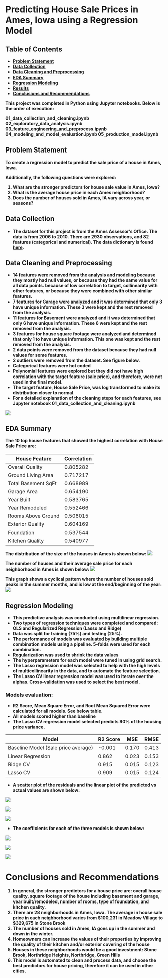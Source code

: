 # <b>Predicting House Sale Prices in Ames, Iowa using a Regression Model


## Table of Contents

* [Problem Statement](#problem-statement)
* [Data Collection](#data-collection)
* [Data Cleaning and Preprocessing](#data-cleaning-and-Preprocessing)
* [EDA Summary](#eda-summary)
* [Regression Modeling](#regression-modeling)
* [Results](#results)
* [Conclusions and Recommendations](#conclusions-and-recommendations)


This project was completed in Python using Jupyter notebooks. Below is the order of execution:

01_data_collection_and_cleaning.ipynb
02_exploratory_data_analysis.ipynb
03_feature_engineering_and_preprocess.ipynb
04_modeling_and_model_evaluation.ipynb
05_production_model.ipynb

## Problem Statement
To create a regression model to predict the sale price of a house in Ames, Iowa.

Additionally, the following questions were explored:

1. What are the stronger predictors for house sale value in Ames, Iowa?
2. What is the average house price in each Ames neighborhood?
3. Does the number of houses sold in Ames, IA vary across year, or seasons?


## Data Collection

* The dataset for this project is from the Ames Assessor’s Office. The data is from 2006 to 2010. There are 2930 observations, and 82 features (categorical and numerical). The data dictionary is found [here](http://jse.amstat.org/v19n3/decock/DataDocumentation.txt).

## Data Cleaning and Preprocessing

* 14 features were removed from the analysis and modeling because they mostly had null values, or because they had the same value for all data points.
 because of low correlation to target, collinearity with other features, or because they were combined with other similar features.
* 7 features for Garage were analyzed and it was determined that only 3 have unique information. These 3 were kept and the rest removed from the analysis.
* 11 features for Basement were analyzed and it was determined that only 6 have unique information. These 6 were kept and the rest removed from the analysis.
* 3 features for house square footage were analyzed and determined that only 1 to have unique information. This one was kept and the rest removed from the analysis.
* 2 data points were removed from the dataset because they had null values for some features.
* 2 outliers were removed from the dataset. See figure below.
* Categorical features were hot coded
* Polynomial features were explored but they did not have high correlation with the target feature (sale price), and therefore, were not used in the final model.
* The target feature, House Sale Price, was log transformed to make its distribution closer to normal.
* For a detailed explanation of the cleaning steps for each features, see Jupyter notebook 01_data_collection_and_cleaning.ipynb

![](images/Fig1_outliers.png)


## EDA Summary

The 10 top house features that showed the highest correlation with House Sale Price are:

| House Feature | Correlation |  
|---|---|
Overall Quality|        0.805282
Ground Living Area|     0.717217
Total Basement SqFt|    0.668989
Garage Area|            0.654190
Year Built|             0.583765
Year Remodeled|         0.552466
Rooms Above Ground|     0.506015
Exterior Quality|       0.604169
Foundation|             0.537544
Kitchen Quality|        0.540977

The distribution of the size of the houses in Ames is shown below:
![](images/Fig4_house_size_dist.png)

The number of houses and their average sale price for each neighborhood in Ames is shown below:
![](images/Fig2_neighberhoods.png)

This graph shows a cyclical pattern where the number of houses sold peaks in the summer months, and is low at the end/beginning of the year:
![](images/Fig5_trend_MY_sold.png)

## Regression Modeling
* This predictive analysis was conducted using multilinear regression.
* Two types of regression techniques were completed and compared: OLS and Regularized Regression (Lasso and Ridge)
* Data was split for training (75%) and testing (25%).
* The performance of models was evaluated by building multiple combination models using a pipeline. 5-folds were used for each combination.
* Regularization was used to shrink the data values
* The hyperparameters for each model were tuned in using grid search.
* The Lasso regression model was selected to help with the high levels of multicollinearity in the data, and to automate the feature selection.
* The Lasso CV linear regression model was used to iterate over the alphas. Cross-validation was used to select the best model.

### Models evaluation:
- R2 Score, Mean Square Error, and Root Mean Squared Error were calculated for all models. See below table.
- All models scored higher than baseline
- The Lasso CV regression model selected predicts 90% of the housing price variance.

| Model | R2 Score | MSE | RMSE |
|---|---|---|---|
|Baseline Model (Sale price average)|-0.001|0.170|0.413|
|Linear Regression|0.862|0.023|0.153|
|Ridge CV|0.915|0.015|0.123|
|Lasso CV|0.909|0.015|0.124|

- A scatter plot of the residuals and the linear plot of the predicted vs actual values are shown below:

![](images/Fig7_lr_eval.png)

![](images/Fig9_ridge_eval.png)

![](images/Fig11_lasso_eval.png)


- The coefficients for each of the three models is shown below:

![](images/Fig8_lr_coeffs.png)

![](images/Fig10_ridge_coeffs.png)

![](images/Fig12_lasso_coeffs.png)



# Conclusions and Recommendations
1. In general, the stronger predictors for a house price are: overall house quality, square footage of the house including basement and garage, year built/remodeled, number of rooms, type of foundation, and kitchen quality.
2. There are 28 neighborhoods in Ames, Iowa. The average in house sale price in each neighborhood varies from $100,231 in Meadow Village to $329,675 in Stone Brook
3. The number of houses sold in Ames, IA goes up in the summer and down in the winter.
4. Homeowners can increase the values of their properties by improving the quality of their kitchen and/or exterior covering of the house
5. Houses in these neighborhoods would be a good investment: Stone Brook, Northridge Heights, Northridge, Green Hills
6. This model is automated to clean and process data, and choose the best predictors for house pricing, therefore it can be used in other cities.
